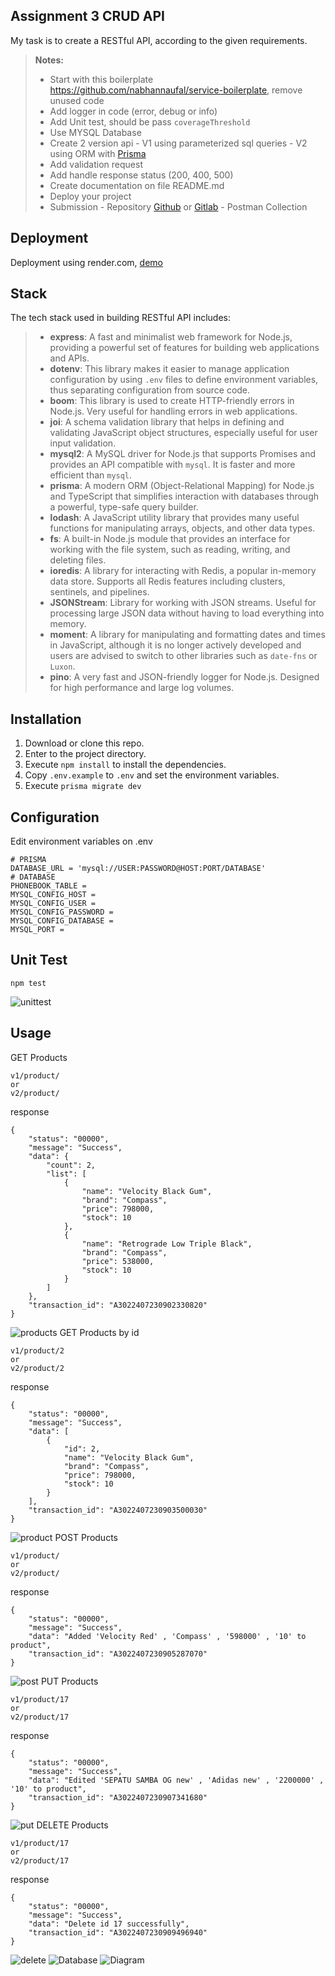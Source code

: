 ## Assignment 3 CRUD API
My task is to create a RESTful API, according to the given requirements.

> **Notes:**
> - Start with this boilerplate https://github.com/nabhannaufal/service-boilerplate, remove unused code
> - Add logger in code (error, debug or info)
> - Add Unit test, should be pass `coverageThreshold`
> - Use MYSQL Database
> - Create 2 version api
    - V1 using parameterized sql queries
    - V2 using ORM with [Prisma](https://www.prisma.io/docs/getting-started)
> - Add validation request
> - Add handle response status (200, 400, 500)
> - Create documentation on file README.md
> - Deploy your project
> - Submission
    - Repository [Github](https://github.com/) or [Gitlab](https://gitlab.com/)
    - Postman Collection

## Deployment
Deployment using render.com, [demo](https://assignment3-muchamad-syariful-umam.onrender.com/api/v1/product)

## Stack
The tech stack used in building RESTful API includes:
> - **express**: A fast and minimalist web framework for Node.js, providing a powerful set of features for building web applications and APIs.
> - **dotenv**: This library makes it easier to manage application configuration by using `.env` files to define environment variables, thus separating configuration from source code.
> - **boom**: This library is used to create HTTP-friendly errors in Node.js. Very useful for handling errors in web applications.
> - **joi**: A schema validation library that helps in defining and validating JavaScript object structures, especially useful for user input validation.
> - **mysql2**: A MySQL driver for Node.js that supports Promises and provides an API compatible with `mysql`. It is faster and more efficient than `mysql`.
> - **prisma**: A modern ORM (Object-Relational Mapping) for Node.js and TypeScript that simplifies interaction with databases through a powerful, type-safe query builder.
> - **lodash**: A JavaScript utility library that provides many useful functions for manipulating arrays, objects, and other data types.
> - **fs**: A built-in Node.js module that provides an interface for working with the file system, such as reading, writing, and deleting files.
> - **ioredis**: A library for interacting with Redis, a popular in-memory data store. Supports all Redis features including clusters, sentinels, and pipelines.
> - **JSONStream**: Library for working with JSON streams. Useful for processing large JSON data without having to load everything into memory.
> - **moment**: A library for manipulating and formatting dates and times in JavaScript, although it is no longer actively developed and users are advised to switch to other libraries such as `date-fns` or `Luxon`.
> - **pino**: A very fast and JSON-friendly logger for Node.js. Designed for high performance and large log volumes.

## Installation
1. Download or clone this repo.
2. Enter to the project directory.
3. Execute `npm install` to install the dependencies.
4. Copy `.env.example` to `.env` and set the environment variables.
5. Execute `prisma migrate dev`

## Configuration
Edit environment variables on .env

```env
# PRISMA
DATABASE_URL = 'mysql://USER:PASSWORD@HOST:PORT/DATABASE'
# DATABASE
PHONEBOOK_TABLE =
MYSQL_CONFIG_HOST =
MYSQL_CONFIG_USER =
MYSQL_CONFIG_PASSWORD =
MYSQL_CONFIG_DATABASE =
MYSQL_PORT =
```
## Unit Test
```
npm test
```
![unittest](https://i.ibb.co.com/XpyJL5s/unit-test.png)
## Usage
GET Products 
```
v1/product/
or
v2/product/
```
response
```
{
    "status": "00000",
    "message": "Success",
    "data": {
        "count": 2,
        "list": [
            {
                "name": "Velocity Black Gum",
                "brand": "Compass",
                "price": 798000,
                "stock": 10
            },
            {
                "name": "Retrograde Low Triple Black",
                "brand": "Compass",
                "price": 538000,
                "stock": 10
            }
        ]
    },
    "transaction_id": "A3022407230902330820"
}
```
![products](https://i.ibb.co.com/5Tbz58T/get-v1.webp)
GET Products by id
```
v1/product/2
or
v2/product/2
```
response
```
{
    "status": "00000",
    "message": "Success",
    "data": [
        {
            "id": 2,
            "name": "Velocity Black Gum",
            "brand": "Compass",
            "price": 798000,
            "stock": 10
        }
    ],
    "transaction_id": "A3022407230903500030"
}
```
![product](https://i.ibb.co.com/G3L2LFc/get-by-id-v1.webp)
POST Products
```
v1/product/
or
v2/product/
```
response
```
{
    "status": "00000",
    "message": "Success",
    "data": "Added 'Velocity Red' , 'Compass' , '598000' , '10' to product",
    "transaction_id": "A3022407230905287070"
}
```
![post](https://i.ibb.co.com/tp1XxfR/post-v1.webp)
PUT Products
```
v1/product/17
or
v2/product/17
```
response
```
{
    "status": "00000",
    "message": "Success",
    "data": "Edited 'SEPATU SAMBA OG new' , 'Adidas new' , '2200000' , '10' to product",
    "transaction_id": "A3022407230907341680"
}
```
![put](https://i.ibb.co.com/zFfc4WR/put-v1.webp)
DELETE Products
```
v1/product/17
or
v2/product/17
```
response
```
{
    "status": "00000",
    "message": "Success",
    "data": "Delete id 17 successfully",
    "transaction_id": "A3022407230909496940"
}
```
![delete](https://i.ibb.co.com/rZbwMKP/delete-v1.webp)
![Database](https://i.ibb.co.com/LRWZhV7/Cuplikan-layar-2024-07-22-144022.webp)
![Diagram](https://i.ibb.co.com/qx2YrQR/API-Diagram-1.webp)

